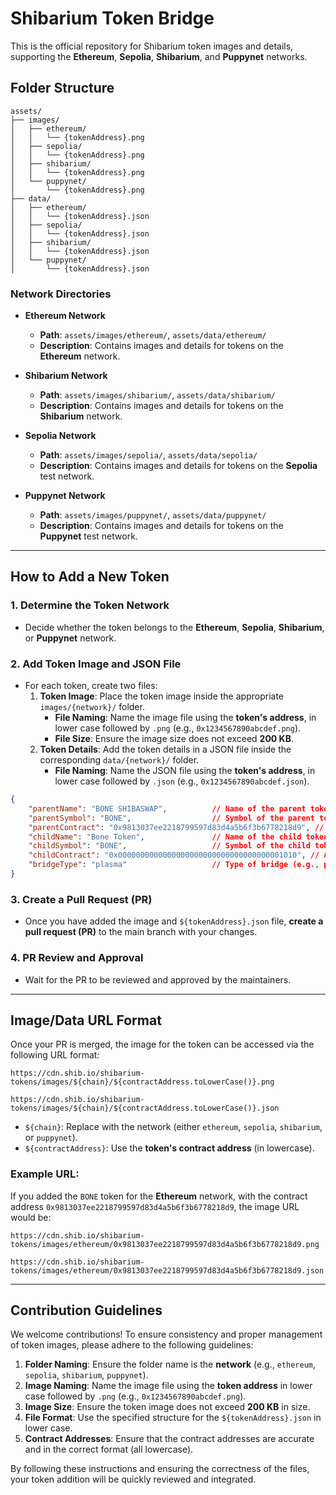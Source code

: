 # Shibarium Token Bridge

This is the official repository for Shibarium token images and details, supporting the **Ethereum**, **Sepolia**, **Shibarium**, and **Puppynet** networks.

## Folder Structure

```
assets/
├── images/
│   ├── ethereum/
│   │   └── {tokenAddress}.png
│   ├── sepolia/
│   │   └── {tokenAddress}.png
│   ├── shibarium/
│   │   └── {tokenAddress}.png
│   └── puppynet/
│       └── {tokenAddress}.png
├── data/
│   ├── ethereum/
│   │   └── {tokenAddress}.json
│   ├── sepolia/
│   │   └── {tokenAddress}.json
│   ├── shibarium/
│   │   └── {tokenAddress}.json
│   └── puppynet/
│       └── {tokenAddress}.json
```

### Network Directories

- **Ethereum Network**
  - **Path**: `assets/images/ethereum/`, `assets/data/ethereum/`
  - **Description**: Contains images and details for tokens on the **Ethereum** network.

- **Shibarium Network**
  - **Path**: `assets/images/shibarium/`, `assets/data/shibarium/`
  - **Description**: Contains images and details for tokens on the **Shibarium** network.

- **Sepolia Network**
  - **Path**: `assets/images/sepolia/`, `assets/data/sepolia/`
  - **Description**: Contains images and details for tokens on the **Sepolia** test network.

- **Puppynet Network**
  - **Path**: `assets/images/puppynet/`, `assets/data/puppynet/`
  - **Description**: Contains images and details for tokens on the **Puppynet** test network.

---

## How to Add a New Token

### 1. Determine the Token Network

- Decide whether the token belongs to the **Ethereum**, **Sepolia**, **Shibarium**, or **Puppynet** network.

### 2. Add Token Image and JSON File

- For each token, create two files:
  1. **Token Image**: Place the token image inside the appropriate `images/{network}/` folder.
     - **File Naming**: Name the image file using the **token's address**, in lower case followed by `.png` (e.g., `0x1234567890abcdef.png`).
     - **File Size**: Ensure the image size does not exceed **200 KB**.
  2. **Token Details**: Add the token details in a JSON file inside the corresponding `data/{network}/` folder.
     - **File Naming**: Name the JSON file using the **token's address**, in lower case followed by `.json` (e.g., `0x1234567890abcdef.json`).

```json
{
    "parentName": "BONE SHIBASWAP",          // Name of the parent token (e.g., BONE SHIBASWAP)
    "parentSymbol": "BONE",                  // Symbol of the parent token (e.g., BONE)
    "parentContract": "0x9813037ee2218799597d83d4a5b6f3b6778218d9", // Address of the parent token contract
    "childName": "Bone Token",               // Name of the child token (e.g., Bone Token)
    "childSymbol": "BONE",                   // Symbol of the child token (e.g., BONE)
    "childContract": "0x0000000000000000000000000000000000001010", // Address of the child token contract
    "bridgeType": "plasma"                   // Type of bridge (e.g., plasma, pos)
}
```

### 3. Create a Pull Request (PR)

- Once you have added the image and `${tokenAddress}.json` file, **create a pull request (PR)** to the main branch with your changes.

### 4. PR Review and Approval

- Wait for the PR to be reviewed and approved by the maintainers.

---

## Image/Data URL Format

Once your PR is merged, the image for the token can be accessed via the following URL format:

```
https://cdn.shib.io/shibarium-tokens/images/${chain}/${contractAddress.toLowerCase()}.png
```
```
https://cdn.shib.io/shibarium-tokens/images/${chain}/${contractAddress.toLowerCase()}.json
```

- `${chain}`: Replace with the network (either `ethereum`, `sepolia`, `shibarium`, or `puppynet`).
- `${contractAddress}`: Use the **token's contract address** (in lowercase).


### Example URL:

If you added the `BONE` token for the **Ethereum** network, with the contract address `0x9813037ee2218799597d83d4a5b6f3b6778218d9`, the image URL would be:

```
https://cdn.shib.io/shibarium-tokens/images/ethereum/0x9813037ee2218799597d83d4a5b6f3b6778218d9.png
```
```
https://cdn.shib.io/shibarium-tokens/images/ethereum/0x9813037ee2218799597d83d4a5b6f3b6778218d9.json
```
---

## Contribution Guidelines

We welcome contributions! To ensure consistency and proper management of token images, please adhere to the following guidelines:

1. **Folder Naming**: Ensure the folder name is the **network** (e.g., `ethereum`, `sepolia`, `shibarium`, `puppynet`).
2. **Image Naming**: Name the image file using the **token address** in lower case followed by `.png` (e.g., `0x1234567890abcdef.png`).
3. **Image Size**: Ensure the token image does not exceed **200 KB** in size.
4. **File Format**: Use the specified structure for the `${tokenAddress}.json` in lower case.
5. **Contract Addresses**: Ensure that the contract addresses are accurate and in the correct format (all lowercase).

By following these instructions and ensuring the correctness of the files, your token addition will be quickly reviewed and integrated.